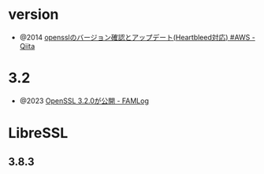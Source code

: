 # version

- @2014 [opensslのバージョン確認とアップデート(Heartbleed対応) #AWS - Qiita](https://qiita.com/aki/items/88f82038c5a205682023)

# 3.2

- @2023 [OpenSSL 3.2.0が公開 - FAMLog](https://www.famlog.jp/article/4814)

# LibreSSL

## 3.8.3
